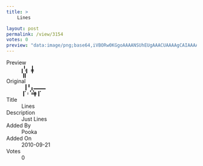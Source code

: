 ```yaml
---
title: >
    Lines

layout: post
permalink: /view/3154
votes: 0
preview: "data:image/png;base64,iVBORw0KGgoAAAANSUhEUgAAACUAAAAgCAIAAAAaMSbnAAAABnRSTlMA/wD/AP5AXyvrAAAAb0lEQVRIie2U4QrAIAiEz+j9H3ntxyBkhqsWLNzdv0j7OkWllANGIglA86pHTnqae3Fa5JG3My+jNS52dF5OZNUX/hwN2bqC7VGnP/CGCliDnV/SXz91R3/R90t0nty6qlu9amdqRa8neeSR9x/eCTtiSDURlsFaAAAAAElFTkSuQmCC"
---
```

<dl class="side-by-side">
<dt>Preview</dt>
<dd>
    <img class="preview" src="data:image/png;base64,iVBORw0KGgoAAAANSUhEUgAAACUAAAAgCAIAAAAaMSbnAAAABnRSTlMA/wD/AP5AXyvrAAAAb0lEQVRIie2U4QrAIAiEz+j9H3ntxyBkhqsWLNzdv0j7OkWllANGIglA86pHTnqae3Fa5JG3My+jNS52dF5OZNUX/hwN2bqC7VGnP/CGCliDnV/SXz91R3/R90t0nty6qlu9amdqRa8neeSR9x/eCTtiSDURlsFaAAAAAElFTkSuQmCC">
</dd>
<dt>Original</dt>
<dd>
    <img class="preview" src="data:image/png;base64,iVBORw0KGgoAAAANSUhEUgAAAEAAAAAgCAYAAACinX6EAAAAAXNSR0IArs4c6QAAAAZiS0dEAP8A/wD/oL2nkwAAAAlwSFlzAAALEwAACxMBAJqcGAAAAAd0SU1FB9oJFgMQBEj6l8oAAACISURBVGje7ZdRDsAgCENh2Yf3v/D2swOgwaXCa+KXRE1ttZjN4fnG6rwcLmsOCICAvRjVCOMRxALFcCev5wELRepQAAQcaoHVnwUFdFaAowAIqAv56IwFgjej1uSknY83QMyb0X3TzkcQSoyy0U5wNh67OgGeWPd7u4wCUAAK6K0AojAEQEBvvHsZKD1rgUhJAAAAAElFTkSuQmCC">
</dd>
<dt>Title</dt>
<dd>Lines</dd>
<dt>Description</dt>
<dd>Just Lines</dd>
<dt>Added By</dt>
<dd>Pooka</dd>
<dt>Added On</dt>
<dd>2010-09-21</dd>
<dt>Votes</dt>
<dd>0</dd>
</dl>
